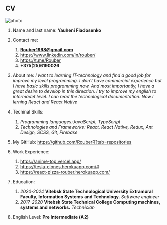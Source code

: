 ## CV 
![photo](https://sun9-6.userapi.com/impg/5vtSq4YrhvdwBiemm7dTdtsDEqToIIwLReXr9w/3YGJ03xq1fA.jpg?size=1200x1600&quality=96&sign=ff4acb7a1ac0bc7e6631523701f262f7&type=album)

1. Name and last name: **Yauheni Fiadosenko**
2. Contact me: 
    1. **Rouber1998@gmail.com**
    2. https://www.linkedin.com/in/rouber/
    3. https://t.me/Rouber
    4. **+375(25)6190026**
    
3. About me: _I want to learning IT-technology and find a good job for improve my level programming. I don't have commercial experience but I have basic skills programming now. And most importantly, I have a great desire to develop in this direction. I try to improve my english to intermadet level. I can read the technological documentation. Now I lerning React and React Native_
4. Techinal Skills:
    1. _Programming languages:JavaScript, TypeScript_
    2. _Technologies and Frameworks: React, React Native, Redux, Ant Design, SCSS, Git, Firebase_
5. My GitHub: https://github.com/RouberR?tab=repositories
6. Work Experience: 
    1. https://anime-top.vercel.app/
    2. https://tesla-clones.herokuapp.com/#
    3. https://react-pizza-rouber.herokuapp.com/
7. Education:
    1. _2020-2024_ **Vitebsk State Technological University Extramural Faculty, Information Systems and Technology.** _Software engineer_
    2. _2017-2020_ **Vitebsk State Technical College Computing machines, systems and networks.** _Technician_ 
8. English Level: **Pre Intermediate (А2)**